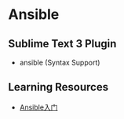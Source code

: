 # Ansible

## Sublime Text 3 Plugin
- ansible (Syntax Support)

## Learning Resources
- [Ansible入门](http://getansible.com/)
